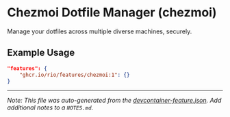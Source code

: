 
# Chezmoi Dotfile Manager (chezmoi)

Manage your dotfiles across multiple diverse machines, securely.

## Example Usage

```json
"features": {
    "ghcr.io/rio/features/chezmoi:1": {}
}
```





---

_Note: This file was auto-generated from the [devcontainer-feature.json](https://github.com/rio/features/blob/main/src/chezmoi/devcontainer-feature.json).  Add additional notes to a `NOTES.md`._

